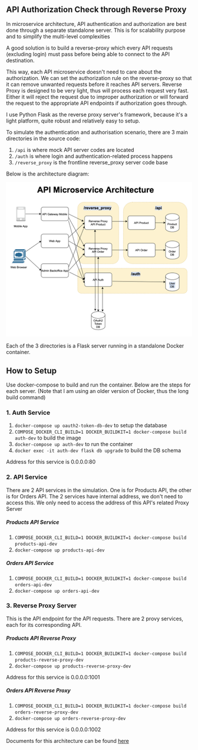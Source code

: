 ## API Authorization Check through Reverse Proxy

In microservice architecture, API authentication and authorization are best done
through a separate standalone server. This is for scalability purpose and to
simplify the multi-level complexities

A good solution is to build a reverse-proxy which every API requests (excluding login)
must pass before being able to connect to the API destination.

This way, each API microservice doesn't need to care about the authorization. We can
set the authorization rule on the reverse-proxy so that it can remove unwanted
requests before it reaches API servers. Reverse Proxy is designed to be very light,
thus will process each request very fast. Either it will reject the request due
to improper authorization or will forward the request to the appropriate API endpoints
if authorization goes through.

I use Python Flask as the reverse proxy server's framework, because it's a light platform,
quite robust and relatively easy to setup.

To simulate the authentication and authorisation scenario, there are 3 main directories
in the source code:
1. `/api` is where mock API server codes are located
2. `/auth` is where login and authentication-related process happens
3. `/reverse_proxy` is the frontline reverse_proxy server code base

Below is the architecture diagram:

![image info](./docs/microservice_architecture.png)

Each of the 3 directories is a Flask server running in a standalone Docker container.


## How to Setup

Use docker-compose to build and run the container. Below are the steps for each server.
(Note that I am using an older version of Docker, thus the long build command)

### 1. Auth Service
1. `docker-compose up oauth2-token-db-dev` to setup the database
2. `COMPOSE_DOCKER_CLI_BUILD=1 DOCKER_BUILDKIT=1 docker-compose build auth-dev` to build the image
3. `docker-compose up auth-dev` to run the container
4. `docker exec -it auth-dev flask db upgrade` to build the DB schema

Address for this service is 0.0.0.0:80


### 2. API Service
There are 2 API services in the simulation. One is for Products API, the other is
for Orders API. The 2 services have internal address, we don't need to access this.
We only need to access the address of this API's related Proxy Server

##### Products API Service
1. `COMPOSE_DOCKER_CLI_BUILD=1 DOCKER_BUILDKIT=1 docker-compose build products-api-dev`
2. `docker-compose up products-api-dev`

##### Orders API Service
1. `COMPOSE_DOCKER_CLI_BUILD=1 DOCKER_BUILDKIT=1 docker-compose build orders-api-dev`
2. `docker-compose up orders-api-dev`



### 3. Reverse Proxy Server
This is the API endpoint for the API requests. There are 2 provy services, each for
its corresponding API.

##### Products API Reverse Proxy
1. `COMPOSE_DOCKER_CLI_BUILD=1 DOCKER_BUILDKIT=1 docker-compose build products-reverse-proxy-dev`
2. `docker-compose up products-reverse-proxy-dev`

Address for this service is 0.0.0.0:1001

##### Orders API Reverse Proxy
1. `COMPOSE_DOCKER_CLI_BUILD=1 DOCKER_BUILDKIT=1 docker-compose build orders-reverse-proxy-dev`
2. `docker-compose up orders-reverse-proxy-dev`

Address for this service is 0.0.0.0:1002

Documents for this architecture can be found [here](./docs)
